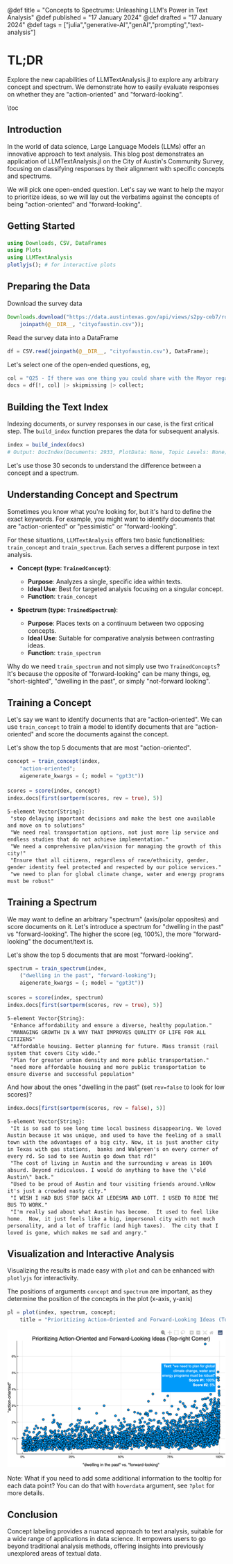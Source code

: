@def title = "Concepts to Spectrums: Unleashing LLM's Power in Text Analysis"
@def published = "17 January 2024"
@def drafted = "17 January 2024"
@def tags = ["julia","generative-AI","genAI","prompting","text-analysis"]

# TL;DR
Explore the new capabilities of LLMTextAnalysis.jl to explore any arbitrary concept and spectrum. We demonstrate how to easily evaluate responses on whether they are "action-oriented" and "forward-looking".

\toc 

## Introduction
In the world of data science, Large Language Models (LLMs) offer an innovative approach to text analysis. This blog post demonstrates an application of LLMTextAnalysis.jl on the City of Austin's Community Survey, focusing on classifying responses by their alignment with specific concepts and spectrums.

We will pick one open-ended question. Let's say we want to help the mayor to prioritize ideas,
so we will lay out the verbatims against the concepts of being "action-oriented" and "forward-looking".

## Getting Started

````julia
using Downloads, CSV, DataFrames
using Plots
using LLMTextAnalysis
plotlyjs(); # for interactive plots
````

## Preparing the Data
Download the survey data

````julia
Downloads.download("https://data.austintexas.gov/api/views/s2py-ceb7/rows.csv?accessType=DOWNLOAD",
    joinpath(@__DIR__, "cityofaustin.csv"));
````

Read the survey data into a DataFrame

````julia
df = CSV.read(joinpath(@__DIR__, "cityofaustin.csv"), DataFrame);
````

Let's select one of the open-ended questions, eg,

````julia
col = "Q25 - If there was one thing you could share with the Mayor regarding the City of Austin (any comment, suggestion, etc.), what would it be?"
docs = df[!, col] |> skipmissing |> collect;
````

## Building the Text Index
Indexing documents, or survey responses in our case, is the first critical step. The `build_index` function prepares the data for subsequent analysis.

```julia
index = build_index(docs)
# Output: DocIndex(Documents: 2933, PlotData: None, Topic Levels: None)
```

Let's use those 30 seconds to understand the difference between a concept and a spectrum.

## Understanding Concept and Spectrum

Sometimes you know what you're looking for, but it's hard to define the exact keywords. For example, you might want to identify documents that are "action-oriented" or "pessimistic" or "forward-looking".

For these situations, `LLMTextAnalysis` offers two basic functionalities: `train_concept` and `train_spectrum`. Each serves a different purpose in text analysis.

- **Concept (type: `TrainedConcept`)**:
  - **Purpose**: Analyzes a single, specific idea within texts.
  - **Ideal Use**: Best for targeted analysis focusing on a singular concept.
  - **Function**: `train_concept`

- **Spectrum (type: `TrainedSpectrum`)**:
  - **Purpose**: Places texts on a continuum between two opposing concepts.
  - **Ideal Use**: Suitable for comparative analysis between contrasting ideas.
  - **Function**: `train_spectrum`

Why do we need `train_spectrum` and not simply use two `TrainedConcepts`? It's because the opposite of "forward-looking" can be many things, eg, "short-sighted", "dwelling in the past", or simply "not-forward looking".


## Training a Concept

Let's say we want to identify documents that are "action-oriented".
We can use `train_concept` to train a model to identify documents that are "action-oriented" and score the documents against the concept.

Let's show the top 5 documents that are most "action-oriented".

```julia
concept = train_concept(index,
    "action-oriented";
    aigenerate_kwargs = (; model = "gpt3t"))

scores = score(index, concept)
index.docs[first(sortperm(scores, rev = true), 5)]
```

```plaintext
5-element Vector{String}:
 "stop delaying important decisions and make the best one available and move on to solutions"
 "We need real transportation options, not just more lip service and endless studies that do not achieve implementation."
 "We need a comprehensive plan/vision for managing the growth of this city!"
 "Ensure that all citizens, regardless of race/ethnicity, gender, gender identity feel protected and respected by our police services."
 "we need to plan for global climate change, water and energy programs must be robust"
```

## Training a Spectrum

We may want to define an arbitrary "spectrum" (axis/polar opposites) and score documents on it.
Let's introduce a spectrum for "dwelling in the past" vs "forward-looking".
The higher the score (eg, 100%), the more "forward-looking" the document/text is.

Let's show the top 5 documents that are most "forward-looking".

```julia
spectrum = train_spectrum(index,
    ("dwelling in the past", "forward-looking");
    aigenerate_kwargs = (; model = "gpt3t"))

scores = score(index, spectrum)
index.docs[first(sortperm(scores, rev = true), 5)]
```

```plaintext
5-element Vector{String}:
 "Enhance affordability and ensure a diverse, healthy population."
 "MANAGING GROWTH IN A WAY THAT IMPROVES QUALITY OF LIFE FOR ALL CITIZENS"
 "Affordable housing. Better planning for future. Mass transit (rail system that covers City wide."
 "Plan for greater urban density and more public transportation."
 "need more affordable housing and more public transportation to ensure diverse and successful population"
```

And how about the ones "dwelling in the past" (set `rev=false` to look for low scores)?

```julia
index.docs[first(sortperm(scores, rev = false), 5)]
```

```plaintext
5-element Vector{String}:
 "It is so sad to see long time local business disappearing. We loved Austin because it was unique, and used to have the feeling of a small town with the advantages of a big city. Now, it is just another city in Texas with gas stations,  banks and Walgreen's on every corner of every rd. So sad to see Austin go down that rd!"
 "The cost of living in Austin and the surrounding v areas is 100% absurd. Beyond ridiculous. I would do anything to have the \"old Austin\" back."
 "Used to be proud of Austin and tour visiting friends around.\nNow it's just a crowded nasty city."
 "I WISH I HAD BUS STOP BACK AT LEDESMA AND LOTT. I USED TO RIDE THE BUS TO WORK."
 "I'm really sad about what Austin has become.  It used to feel like home.  Now, it just feels like a big, impersonal city with not much personality, and a lot of traffic (and high taxes).  The city that I loved is gone, which makes me sad and angry."
```

## Visualization and Interactive Analysis

Visualizing the results is made easy with `plot` and can be enhanced with `plotlyjs` for interactivity.

The positions of arguments `concept` and `spectrum` are important, as they determine the position of the concepts in the plot (x-axis, y-axis)

```julia
pl = plot(index, spectrum, concept;
    title = "Prioritizing Action-Oriented and Forward-Looking Ideas (Top-right Corner)")
```

![Prioritized Ideas](/assets/genai_mini_tasks_label_arbitrary_concepts/scatter-plot.png)

Note: What if you need to add some additional information to the tooltip for each data point? You can do that with `hoverdata` argument, see `?plot` for more details.

## Conclusion
Concept labeling provides a nuanced approach to text analysis, suitable for a wide range of applications in data science. It empowers users to go beyond traditional analysis methods, offering insights into previously unexplored areas of textual data.